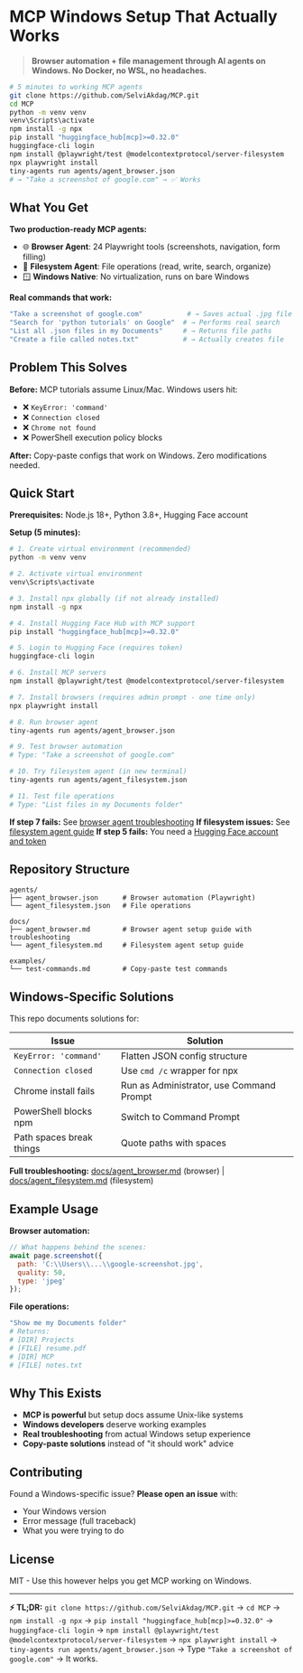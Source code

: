 # MCP Windows Setup That Actually Works

> **Browser automation + file management through AI agents on Windows. No Docker, no WSL, no headaches.**

```bash
# 5 minutes to working MCP agents
git clone https://github.com/SelviAkdag/MCP.git
cd MCP
python -m venv venv 
venv\Scripts\activate 
npm install -g npx
pip install "huggingface_hub[mcp]>=0.32.0"
huggingface-cli login
npm install @playwright/test @modelcontextprotocol/server-filesystem
npx playwright install
tiny-agents run agents/agent_browser.json
# → "Take a screenshot of google.com" → ✅ Works
```

## What You Get

**Two production-ready MCP agents:**
- 🌐 **Browser Agent**: 24 Playwright tools (screenshots, navigation, form filling)
- 📁 **Filesystem Agent**: File operations (read, write, search, organize)
- 🪟 **Windows Native**: No virtualization, runs on bare Windows

**Real commands that work:**
```bash
"Take a screenshot of google.com"           # → Saves actual .jpg file
"Search for 'python tutorials' on Google"  # → Performs real search  
"List all .json files in my Documents"     # → Returns file paths
"Create a file called notes.txt"           # → Actually creates file
```

## Problem This Solves

**Before:** MCP tutorials assume Linux/Mac. Windows users hit:
- ❌ `KeyError: 'command'` 
- ❌ `Connection closed`
- ❌ `Chrome not found` 
- ❌ PowerShell execution policy blocks

**After:** Copy-paste configs that work on Windows. Zero modifications needed.

## Quick Start

**Prerequisites:** Node.js 18+, Python 3.8+, Hugging Face account

**Setup (5 minutes):**
```bash
# 1. Create virtual environment (recommended)
python -m venv venv

# 2. Activate virtual environment
venv\Scripts\activate

# 3. Install npx globally (if not already installed)
npm install -g npx

# 4. Install Hugging Face Hub with MCP support
pip install "huggingface_hub[mcp]>=0.32.0"

# 5. Login to Hugging Face (requires token)
huggingface-cli login

# 6. Install MCP servers
npm install @playwright/test @modelcontextprotocol/server-filesystem

# 7. Install browsers (requires admin prompt - one time only)
npx playwright install

# 8. Run browser agent
tiny-agents run agents/agent_browser.json

# 9. Test browser automation
# Type: "Take a screenshot of google.com"

# 10. Try filesystem agent (in new terminal)
tiny-agents run agents/agent_filesystem.json

# 11. Test file operations  
# Type: "List files in my Documents folder"
```

**If step 7 fails:** See [browser agent troubleshooting](docs/agent_browser.md)
**If filesystem issues:** See [filesystem agent guide](docs/agent_filesystem.md)
**If step 5 fails:** You need a [Hugging Face account and token](https://huggingface.co/settings/tokens)

## Repository Structure

```
agents/
├── agent_browser.json      # Browser automation (Playwright)
└── agent_filesystem.json   # File operations  

docs/
├── agent_browser.md        # Browser agent setup guide with troubleshooting
└── agent_filesystem.md     # Filesystem agent setup guide

examples/
└── test-commands.md        # Copy-paste test commands
```

## Windows-Specific Solutions

This repo documents solutions for:

| Issue | Solution |
|-------|----------|
| `KeyError: 'command'` | Flatten JSON config structure |
| `Connection closed` | Use `cmd /c` wrapper for npx |
| Chrome install fails | Run as Administrator, use Command Prompt |
| PowerShell blocks npm | Switch to Command Prompt |
| Path spaces break things | Quote paths with spaces |

**Full troubleshooting:** [docs/agent_browser.md](docs/agent_browser.md) (browser) | [docs/agent_filesystem.md](docs/agent_filesystem.md) (filesystem)

## Example Usage

**Browser automation:**
```javascript
// What happens behind the scenes:
await page.screenshot({
  path: 'C:\\Users\\...\\google-screenshot.jpg',
  quality: 50,
  type: 'jpeg'
});
```

**File operations:**
```bash
"Show me my Documents folder"
# Returns:
# [DIR] Projects
# [FILE] resume.pdf  
# [DIR] MCP
# [FILE] notes.txt
```

## Why This Exists

- **MCP is powerful** but setup docs assume Unix-like systems
- **Windows developers** deserve working examples
- **Real troubleshooting** from actual Windows setup experience
- **Copy-paste solutions** instead of "it should work" advice

## Contributing

Found a Windows-specific issue? **Please open an issue** with:
- Your Windows version
- Error message (full traceback)
- What you were trying to do

## License

MIT - Use this however helps you get MCP working on Windows.

---

**⚡ TL;DR:** `git clone https://github.com/SelviAkdag/MCP.git` → `cd MCP` → `npm install -g npx` → `pip install "huggingface_hub[mcp]>=0.32.0"` → `huggingface-cli login` → `npm install @playwright/test @modelcontextprotocol/server-filesystem` → `npx playwright install` → `tiny-agents run agents/agent_browser.json` → Type `"Take a screenshot of google.com"` → It works.